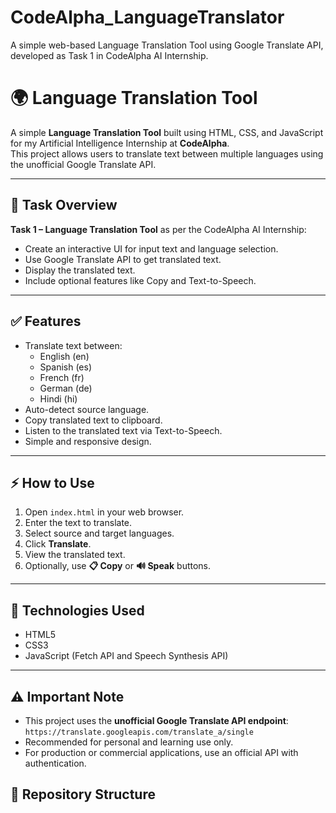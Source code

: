 # CodeAlpha_LanguageTranslator
A simple web-based Language Translation Tool using Google Translate API, developed as Task 1 in CodeAlpha AI Internship.
# 🌍 Language Translation Tool

A simple **Language Translation Tool** built using HTML, CSS, and JavaScript for my Artificial Intelligence Internship at **CodeAlpha**.  
This project allows users to translate text between multiple languages using the unofficial Google Translate API.

---

## 🚀 Task Overview

**Task 1 – Language Translation Tool** as per the CodeAlpha AI Internship:  
- Create an interactive UI for input text and language selection.  
- Use Google Translate API to get translated text.  
- Display the translated text.  
- Include optional features like Copy and Text-to-Speech.

---

## ✅ Features

- Translate text between:
    - English (en)
    - Spanish (es)
    - French (fr)
    - German (de)
    - Hindi (hi)  
- Auto-detect source language.  
- Copy translated text to clipboard.  
- Listen to the translated text via Text-to-Speech.  
- Simple and responsive design.

---

## ⚡ How to Use

1. Open `index.html` in your web browser.  
2. Enter the text to translate.  
3. Select source and target languages.  
4. Click **Translate**.  
5. View the translated text.  
6. Optionally, use **📋 Copy** or **🔊 Speak** buttons.

---

## 🧱 Technologies Used

- HTML5  
- CSS3  
- JavaScript (Fetch API and Speech Synthesis API)  

---

## ⚠️ Important Note

- This project uses the **unofficial Google Translate API endpoint**:  
  `https://translate.googleapis.com/translate_a/single`  
- Recommended for personal and learning use only.  
- For production or commercial applications, use an official API with authentication.


## 📂 Repository Structure

